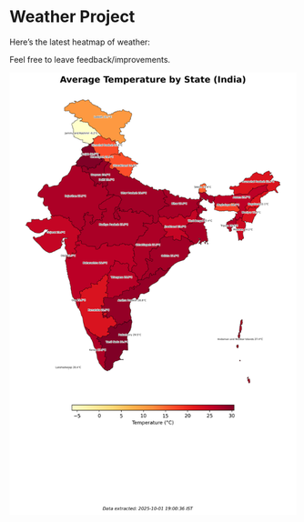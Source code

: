 # Weather Project

Here’s the latest heatmap of weather:

Feel free to leave feedback/improvements.

![India Heatmap](docs/assets/india_heatmap.png?v=DD2CFE)
